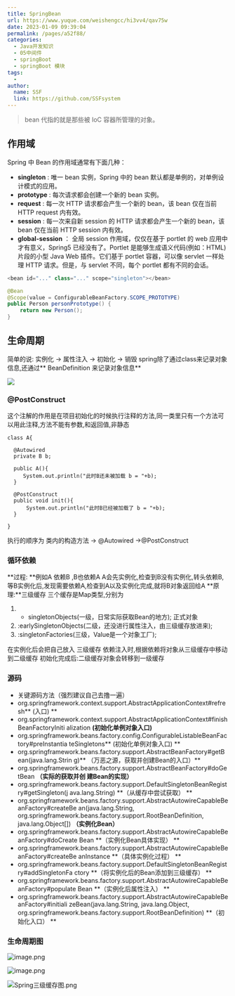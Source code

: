 ```yaml
---
title: SpringBean
url: https://www.yuque.com/weishengcc/hi3vv4/qav75w
date: 2023-01-09 09:39:04
permalink: /pages/a52f88/
categories: 
  - Java开发知识
  - 05中间件
  - springBoot
  - springBoot 模块
tags: 
  - 
author: 
  name: SSF
  link: https://github.com/SSFsystem
---
```


> bean 代指的就是那些被 IoC 容器所管理的对象。

<a name="xTxVC"></a>

## 作用域

Spring 中 Bean 的作用域通常有下面几种：

- **singleton** : 唯一 bean 实例，Spring 中的 bean 默认都是单例的，对单例设计模式的应用。
- **prototype** : 每次请求都会创建一个新的 bean 实例。
- **request** : 每一次 HTTP 请求都会产生一个新的 bean，该 bean 仅在当前 HTTP request 内有效。
- **session** : 每一次来自新 session 的 HTTP 请求都会产生一个新的 bean，该 bean 仅在当前 HTTP session 内有效。
- **global-session** ： 全局 session 作用域，仅仅在基于 portlet 的 web 应用中才有意义，Spring5 已经没有了。Portlet 是能够生成语义代码(例如：HTML)片段的小型 Java Web 插件。它们基于 portlet 容器，可以像 servlet 一样处理 HTTP 请求。但是，与 servlet 不同，每个 portlet 都有不同的会话。

```java
<bean id="..." class="..." scope="singleton"></bean>
```

```java
@Bean
@Scope(value = ConfigurableBeanFactory.SCOPE_PROTOTYPE)
public Person personPrototype() {
    return new Person();
}
```

<a name="D8RZF"></a>

## 生命周期

简单的说: 实例化  ->  属性注入 -> 初始化 -> 销毁
spring除了通过class来记录对象信息,还通过** BeanDefinition 来记录对象信息**

![](1650804578750-33b553d5-99de-469b-a9e5-132cd6d940ae.jpeg)

<a name="mVis1"></a>

### @PostConstruct

这个注解的作用是在项目初始化的时候执行注释的方法,同一类里只有一个方法可以用此注释,方法不能有参数,和返回值,非静态

```
class A{

  @Autowired
  private B b;

  public A(){
     System.out.println("此时B还未被加载 b = "+b);
  }

  @PostConstruct
  public void init(){
      System.out.println("此时B已经被加载了 b = "+b);
  }

}

```

执行的顺序为
类内的构造方法 -> @Autowired ->@PostConstruct

<a name="cg3Qr"></a>

### 循环依赖

**过程: **例如A 依赖B ,B也依赖A
A会先实例化,检查到B没有实例化,转头依赖B,等B实例化后,发现需要依赖A,检查到A以及实例化完成,就将B对象返回给A
**原理:**三级缓存
三个缓存是Map类型,分别为

1. - singletonObjects(一级，日常实际获取Bean的地方);   正式对象
2. :earlySingletonObjects(二级，还没进行属性注入，由三级缓存放进来);
3. :singletonFactories(三级，Value是一个对象工厂);

在实例化后会把自己放入 三级缓存
依赖注入时,根据依赖将对象从三级缓存中移动 到二级缓存
初始化完成后:二级缓存对象会转移到一级缓存 			&#x9;
&#x20;		&#x9;
&#x20;	&#x9;


<a name="VBG6O"></a>

### 源码

- 关键源码⽅法（强烈建议⾃⼰去撸⼀遍）
- org.springframework.context.support.AbstractApplicationContext#refresh** (⼊⼝) **
- org.springframework.context.support.AbstractApplicationContext#finishBeanFactoryIniti alization **(初始化单例对象⼊⼝)**
- org.springframework.beans.factory.config.ConfigurableListableBeanFactory#preInstantia teSingletons** (初始化单例对象⼊⼝) **
- org.springframework.beans.factory.support.AbstractBeanFactory#getBean(java.lang.Strin g)** （万恶之源，获取并创建Bean的⼊⼝）**
- org.springframework.beans.factory.support.AbstractBeanFactory#doGetBean **（实际的获取并创 建Bean的实现）**
- org.springframework.beans.factory.support.DefaultSingletonBeanRegistry#getSingleton(j ava.lang.String) **（从缓存中尝试获取） **
- org.springframework.beans.factory.support.AbstractAutowireCapableBeanFactory#createBe an(java.lang.String, org.springframework.beans.factory.support.RootBeanDefinition, java.lang.Object\[]) **（实例化Bean）**
- org.springframework.beans.factory.support.AbstractAutowireCapableBeanFactory#doCreate Bean **（实例化Bean具体实现） **
- org.springframework.beans.factory.support.AbstractAutowireCapableBeanFactory#createBe anInstance **（具体实例化过程） **
- org.springframework.beans.factory.support.DefaultSingletonBeanRegistry#addSingletonFa ctory **（将实例化后的Bean添加到三级缓存） **
- org.springframework.beans.factory.support.AbstractAutowireCapableBeanFactory#populate Bean **（实例化后属性注⼊） **
- org.springframework.beans.factory.support.AbstractAutowireCapableBeanFactory#initiali zeBean(java.lang.String, java.lang.Object, org.springframework.beans.factory.support.RootBeanDefinition) **（初始化⼊⼝）  ** <a name="mKQO9"></a>

### 生命周期图

![image.png](1648623757454-b4282ac6-3b9d-439d-ad76-46a578471f25.png)

![image.png](1648623797384-5c99e3ee-d75c-4140-a766-03fa88637199.png)

![Spring三级缓存图.png](1648623199508-25172ce7-5bd5-4287-927a-3685a4dc245d.png)
